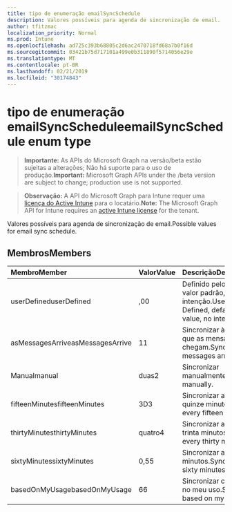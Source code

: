```yaml
---
title: tipo de enumeração emailSyncSchedule
description: Valores possíveis para agenda de sincronização de email.
author: tfitzmac
localization_priority: Normal
ms.prod: Intune
ms.openlocfilehash: ad725c393b68805c2d6ac2470718fd68a7b0f16d
ms.sourcegitcommit: 03421b75d717101a499e0b311890f5714056e29e
ms.translationtype: MT
ms.contentlocale: pt-BR
ms.lasthandoff: 02/21/2019
ms.locfileid: "30174843"
---
```

# <a name="emailsyncschedule-enum-type"></a><span data-ttu-id="dd0da-103">tipo de enumeração emailSyncSchedule</span><span class="sxs-lookup"><span data-stu-id="dd0da-103">emailSyncSchedule enum type</span></span>

> <span data-ttu-id="dd0da-104">**Importante:** As APIs do Microsoft Graph na versão/beta estão sujeitas a alterações; Não há suporte para o uso de produção.</span><span class="sxs-lookup"><span data-stu-id="dd0da-104">**Important:** Microsoft Graph APIs under the /beta version are subject to change; production use is not supported.</span></span>

> <span data-ttu-id="dd0da-105">**Observação:** A API do Microsoft Graph para Intune requer uma [licença do Active Intune](https://go.microsoft.com/fwlink/?linkid=839381) para o locatário.</span><span class="sxs-lookup"><span data-stu-id="dd0da-105">**Note:** The Microsoft Graph API for Intune requires an [active Intune license](https://go.microsoft.com/fwlink/?linkid=839381) for the tenant.</span></span>

<span data-ttu-id="dd0da-106">Valores possíveis para agenda de sincronização de email.</span><span class="sxs-lookup"><span data-stu-id="dd0da-106">Possible values for email sync schedule.</span></span>

## <a name="members"></a><span data-ttu-id="dd0da-107">Membros</span><span class="sxs-lookup"><span data-stu-id="dd0da-107">Members</span></span>
|<span data-ttu-id="dd0da-108">Membro</span><span class="sxs-lookup"><span data-stu-id="dd0da-108">Member</span></span>|<span data-ttu-id="dd0da-109">Valor</span><span class="sxs-lookup"><span data-stu-id="dd0da-109">Value</span></span>|<span data-ttu-id="dd0da-110">Descrição</span><span class="sxs-lookup"><span data-stu-id="dd0da-110">Description</span></span>|
|:---|:---|:---|
|<span data-ttu-id="dd0da-111">userDefined</span><span class="sxs-lookup"><span data-stu-id="dd0da-111">userDefined</span></span>|<span data-ttu-id="dd0da-112">,0</span><span class="sxs-lookup"><span data-stu-id="dd0da-112">0</span></span>|<span data-ttu-id="dd0da-113">Definido pelo usuário, valor padrão, sem intenção.</span><span class="sxs-lookup"><span data-stu-id="dd0da-113">User Defined, default value, no intent.</span></span>|
|<span data-ttu-id="dd0da-114">asMessagesArrive</span><span class="sxs-lookup"><span data-stu-id="dd0da-114">asMessagesArrive</span></span>|<span data-ttu-id="dd0da-115">1</span><span class="sxs-lookup"><span data-stu-id="dd0da-115">1</span></span>|<span data-ttu-id="dd0da-116">Sincronizar à medida que as mensagens chegam.</span><span class="sxs-lookup"><span data-stu-id="dd0da-116">Sync as messages arrive.</span></span>|
|<span data-ttu-id="dd0da-117">Manual</span><span class="sxs-lookup"><span data-stu-id="dd0da-117">manual</span></span>|<span data-ttu-id="dd0da-118">duas</span><span class="sxs-lookup"><span data-stu-id="dd0da-118">2</span></span>|<span data-ttu-id="dd0da-119">Sincronizar manualmente.</span><span class="sxs-lookup"><span data-stu-id="dd0da-119">Sync manually.</span></span>|
|<span data-ttu-id="dd0da-120">fifteenMinutes</span><span class="sxs-lookup"><span data-stu-id="dd0da-120">fifteenMinutes</span></span>|<span data-ttu-id="dd0da-121">3D</span><span class="sxs-lookup"><span data-stu-id="dd0da-121">3</span></span>|<span data-ttu-id="dd0da-122">Sincronizar a cada quinze minutos.</span><span class="sxs-lookup"><span data-stu-id="dd0da-122">Sync every fifteen minutes.</span></span>|
|<span data-ttu-id="dd0da-123">thirtyMinutes</span><span class="sxs-lookup"><span data-stu-id="dd0da-123">thirtyMinutes</span></span>|<span data-ttu-id="dd0da-124">quatro</span><span class="sxs-lookup"><span data-stu-id="dd0da-124">4</span></span>|<span data-ttu-id="dd0da-125">Sincronizar a cada trinta minutos.</span><span class="sxs-lookup"><span data-stu-id="dd0da-125">Sync every thirty minutes.</span></span>|
|<span data-ttu-id="dd0da-126">sixtyMinutes</span><span class="sxs-lookup"><span data-stu-id="dd0da-126">sixtyMinutes</span></span>|<span data-ttu-id="dd0da-127">0,5</span><span class="sxs-lookup"><span data-stu-id="dd0da-127">5</span></span>|<span data-ttu-id="dd0da-128">Sincronizar a cada 60 minutos.</span><span class="sxs-lookup"><span data-stu-id="dd0da-128">Sync every sixty minutes.</span></span>|
|<span data-ttu-id="dd0da-129">basedOnMyUsage</span><span class="sxs-lookup"><span data-stu-id="dd0da-129">basedOnMyUsage</span></span>|<span data-ttu-id="dd0da-130">6</span><span class="sxs-lookup"><span data-stu-id="dd0da-130">6</span></span>|<span data-ttu-id="dd0da-131">Sincronizar com base no meu uso.</span><span class="sxs-lookup"><span data-stu-id="dd0da-131">Sync based on my usage.</span></span>|




